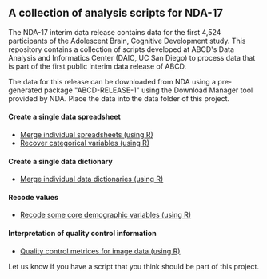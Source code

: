 ## A collection of analysis scripts for NDA-17

The NDA-17 interim data release contains data for the first 4,524 participants of the Adolescent Brain, Cognitive Development study. This repository contains a collection of scripts developed at ABCD's Data Analysis and Informatics Center (DAIC, UC San Diego) to process data that is part of the first public interim data release of ABCD.

The data for this release can be downloaded from NDA using a pre-generated package "ABCD-RELEASE-1" using the Download Manager tool provided by NDA. Place the data into the data folder of this project.

#### Create a single data spreadsheet
 - [Merge individual spreadsheets (using R)](notebooks/general/merge_data.md)
 - [Recover categorical variables (using R)](notebooks/general/categorical_extension.md)

#### Create a single data dictionary
 - [Merge individual data dictionaries (using R)](notebooks/general/merge_data_dictionaries.md)

#### Recode values
 - [Recode some core demographic variables (using R)](notebooks/derived/core_demographic.md)

#### Interpretation of quality control information
 - [Quality control metrices for image data (using R)](notebooks/derived/image_qc.md)

Let us know if you have a script that you think should be part of this project.

